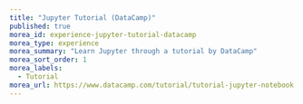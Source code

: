 ```yaml
---
title: "Jupyter Tutorial (DataCamp)"
published: true
morea_id: experience-jupyter-tutorial-datacamp
morea_type: experience
morea_summary: "Learn Jupyter through a tutorial by DataCamp"
morea_sort_order: 1
morea_labels:
  - Tutorial
morea_url: https://www.datacamp.com/tutorial/tutorial-jupyter-notebook
---
```

